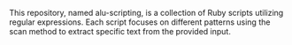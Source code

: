 This repository, named alu-scripting, is a collection of Ruby scripts utilizing regular expressions. Each script focuses on different patterns using the scan method to extract specific text from the provided input.
